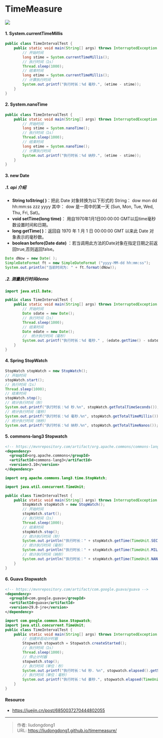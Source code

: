 # TimeMeasure


![](https://lddpicture.oss-cn-beijing.aliyuncs.com/picture/1734b1eef8bd5f34tplv-t2oaga2asx-watermark.awebp)

#### 1. System.currentTimeMillis

```java
public class TimeIntervalTest {
    public static void main(String[] args) throws InterruptedException {
        // 开始时间
        long stime = System.currentTimeMillis();
        // 执行时间（1s）
        Thread.sleep(1000);
        // 结束时间
        long etime = System.currentTimeMillis();
        // 计算执行时间
        System.out.printf("执行时长：%d 毫秒.", (etime - stime));
    }
}
```

#### 2. System.nanoTime

```java
public class TimeIntervalTest {
    public static void main(String[] args) throws InterruptedException {
        // 开始时间
        long stime = System.nanoTime();
        // 执行时间（1s）
        Thread.sleep(1000);
        // 结束时间
        long etime = System.nanoTime();
        // 计算执行时间
        System.out.printf("执行时长：%d 纳秒.", (etime - stime));
    }
}
```

#### 3. new Date

##### .1. api 介绍

- **String toString( )**：把此 Date 对象转换为以下形式的 String： dow mon dd hh:mm:ss zzz yyyy 其中： dow 是一周中的某一天 (Sun, Mon, Tue, Wed, Thu, Fri, Sat)。
- **void setTime(long time)**： 用自1970年1月1日00:00:00 GMT以后time毫秒数设置时间和日期。
- **long getTime( )**：返回自 1970 年 1 月 1 日 00:00:00 GMT 以来此 Date 对象表示的毫秒数。
- **boolean before(Date date)** ：若当调用此方法的Date对象在指定日期之前返回true,否则返回false。

```java
Date dNow = new Date( );
SimpleDateFormat ft = new SimpleDateFormat ("yyyy-MM-dd hh:mm:ss");
System.out.println("当前时间为: " + ft.format(dNow));
```

##### .2. 测量执行时间demo

```java
import java.util.Date;

public class TimeIntervalTest {
    public static void main(String[] args) throws InterruptedException {
        // 开始时间
        Date sdate = new Date();
        // 执行时间（1s）
        Thread.sleep(1000);
        // 结束时间
        Date edate = new Date();
        //  统计执行时间（毫秒）
        System.out.printf("执行时长：%d 毫秒." , (edate.getTime() - sdate.getTime())); 
    }
}
```

#### 4. Spring StopWatch

```java
StopWatch stopWatch = new StopWatch();
// 开始时间
stopWatch.start();
// 执行时间（1s）
Thread.sleep(1000);
// 结束时间
stopWatch.stop();
// 统计执行时间（秒）
System.out.printf("执行时长：%d 秒.%n", stopWatch.getTotalTimeSeconds()); // %n 为换行
// 统计执行时间（毫秒）
System.out.printf("执行时长：%d 毫秒.%n", stopWatch.getTotalTimeMillis()); 
// 统计执行时间（纳秒）
System.out.printf("执行时长：%d 纳秒.%n", stopWatch.getTotalTimeNanos());
```

#### 5. commons-lang3 Stopwatch

```xml
<!-- https://mvnrepository.com/artifact/org.apache.commons/commons-lang3 -->
<dependency>
  <groupId>org.apache.commons</groupId>
  <artifactId>commons-lang3</artifactId>
  <version>3.10</version>
</dependency>
```

```java
import org.apache.commons.lang3.time.StopWatch;

import java.util.concurrent.TimeUnit;

public class TimeIntervalTest {
    public static void main(String[] args) throws InterruptedException {
        StopWatch stopWatch = new StopWatch();
        // 开始时间
        stopWatch.start();
        // 执行时间（1s）
        Thread.sleep(1000);
        // 结束时间
        stopWatch.stop();
        // 统计执行时间（秒）
        System.out.println("执行时长：" + stopWatch.getTime(TimeUnit.SECONDS) + " 秒.");
        // 统计执行时间（毫秒）
        System.out.println("执行时长：" + stopWatch.getTime(TimeUnit.MILLISECONDS) + " 毫秒.");
        // 统计执行时间（纳秒）
        System.out.println("执行时长：" + stopWatch.getTime(TimeUnit.NANOSECONDS) + " 纳秒.");
    }
}
```

#### 6. Guava Stopwatch

```xml
<!-- https://mvnrepository.com/artifact/com.google.guava/guava -->
<dependency>
  <groupId>com.google.guava</groupId>
  <artifactId>guava</artifactId>
  <version>29.0-jre</version>
</dependency>
```

```java
import com.google.common.base.Stopwatch;
import java.util.concurrent.TimeUnit;
public class TimeIntervalTest {
    public static void main(String[] args) throws InterruptedException {
        // 创建并启动计时器
        Stopwatch stopwatch = Stopwatch.createStarted();
        // 执行时间（1s）
        Thread.sleep(1000);
        // 停止计时器
        stopwatch.stop();
        // 执行时间（单位：秒）
        System.out.printf("执行时长：%d 秒. %n", stopwatch.elapsed().getSeconds()); // %n 为换行
        // 执行时间（单位：毫秒）
        System.out.printf("执行时长：%d 豪秒.", stopwatch.elapsed(TimeUnit.MILLISECONDS));
    }
}
```

#### Resource

- https://juejin.cn/post/6850037270444802055

---

> 作者: liudongdong1  
> URL: https://liudongdong1.github.io/timemeasure/  

